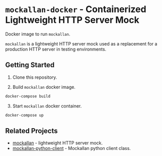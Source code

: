 # `mockallan-docker` - Containerized Lightweight HTTP Server Mock

Docker image to run `mockallan`.

`mockallan` is a lightweight HTTP server mock used as a replacement for a production HTTP server in testing environments.

## Getting Started

1. Clone this repository.

2. Build `mockallan` docker image.

```bash
docker-compose build
```

3. Start `mockallan` docker container.

```bash
docker-compose up
```

## Related Projects

- [mockallan](https://github.com/david-domz/mockallan) - lightweight HTTP server mock.
- [mockallan-python-client](https://github.com/david-domz/mockallan-python-client) - Mockallan python client class.
